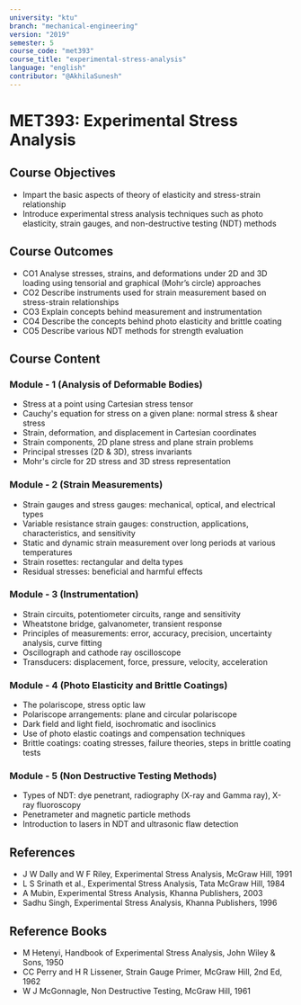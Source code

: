 ```yaml
---
university: "ktu"
branch: "mechanical-engineering"
version: "2019"
semester: 5
course_code: "met393"
course_title: "experimental-stress-analysis"
language: "english"
contributor: "@AkhilaSunesh"
---
```


# MET393: Experimental Stress Analysis

## Course Objectives

* Impart the basic aspects of theory of elasticity and stress-strain relationship  
* Introduce experimental stress analysis techniques such as photo elasticity, strain gauges, and non-destructive testing (NDT) methods  

## Course Outcomes

* CO1 Analyse stresses, strains, and deformations under 2D and 3D loading using tensorial and graphical (Mohr’s circle) approaches  
* CO2 Describe instruments used for strain measurement based on stress-strain relationships  
* CO3 Explain concepts behind measurement and instrumentation  
* CO4 Describe the concepts behind photo elasticity and brittle coating  
* CO5 Describe various NDT methods for strength evaluation  

## Course Content

### Module - 1 (Analysis of Deformable Bodies)

* Stress at a point using Cartesian stress tensor  
* Cauchy's equation for stress on a given plane: normal stress & shear stress  
* Strain, deformation, and displacement in Cartesian coordinates  
* Strain components, 2D plane stress and plane strain problems  
* Principal stresses (2D & 3D), stress invariants  
* Mohr's circle for 2D stress and 3D stress representation  

### Module - 2 (Strain Measurements)

* Strain gauges and stress gauges: mechanical, optical, and electrical types  
* Variable resistance strain gauges: construction, applications, characteristics, and sensitivity  
* Static and dynamic strain measurement over long periods at various temperatures  
* Strain rosettes: rectangular and delta types  
* Residual stresses: beneficial and harmful effects  

### Module - 3 (Instrumentation)

* Strain circuits, potentiometer circuits, range and sensitivity  
* Wheatstone bridge, galvanometer, transient response  
* Principles of measurements: error, accuracy, precision, uncertainty analysis, curve fitting  
* Oscillograph and cathode ray oscilloscope  
* Transducers: displacement, force, pressure, velocity, acceleration  

### Module - 4 (Photo Elasticity and Brittle Coatings)

* The polariscope, stress optic law  
* Polariscope arrangements: plane and circular polariscope  
* Dark field and light field, isochromatic and isoclinics  
* Use of photo elastic coatings and compensation techniques  
* Brittle coatings: coating stresses, failure theories, steps in brittle coating tests  

### Module - 5 (Non Destructive Testing Methods)

* Types of NDT: dye penetrant, radiography (X-ray and Gamma ray), X-ray fluoroscopy  
* Penetrameter and magnetic particle methods  
* Introduction to lasers in NDT and ultrasonic flaw detection  


## References

* J W Dally and W F Riley, Experimental Stress Analysis, McGraw Hill, 1991  
* L S Srinath et al., Experimental Stress Analysis, Tata McGraw Hill, 1984  
* A Mubin, Experimental Stress Analysis, Khanna Publishers, 2003  
* Sadhu Singh, Experimental Stress Analysis, Khanna Publishers, 1996  

## Reference Books

* M Hetenyi, Handbook of Experimental Stress Analysis, John Wiley & Sons, 1950  
* CC Perry and H R Lissener, Strain Gauge Primer, McGraw Hill, 2nd Ed, 1962  
* W J McGonnagle, Non Destructive Testing, McGraw Hill, 1961  
